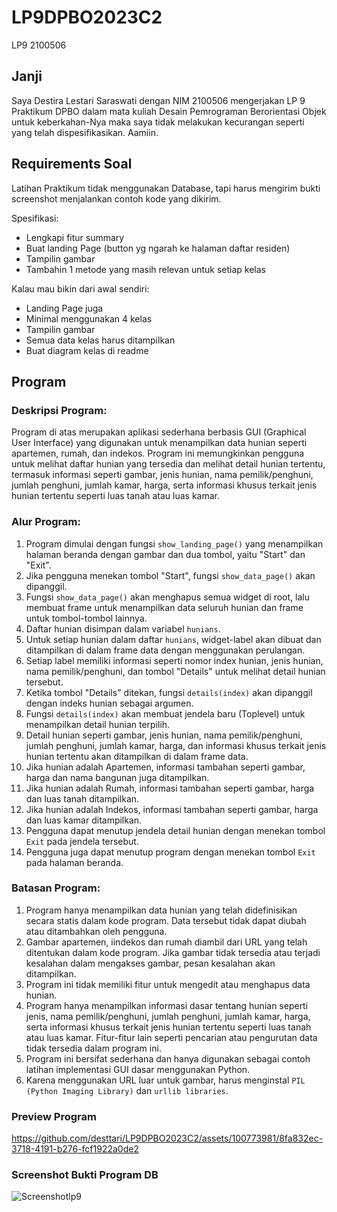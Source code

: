# LP9DPBO2023C2
LP9 2100506

## Janji
Saya Destira Lestari Saraswati dengan NIM 2100506 mengerjakan LP 9 Praktikum DPBO dalam mata kuliah Desain Pemrograman Berorientasi Objek untuk keberkahan-Nya maka saya tidak melakukan kecurangan seperti yang telah dispesifikasikan. Aamiin.

## Requirements Soal
Latihan Praktikum tidak menggunakan Database, tapi harus mengirim bukti screenshot menjalankan contoh kode yang dikirim.

Spesifikasi:
* Lengkapi fitur summary
* Buat landing Page (button yg ngarah ke halaman daftar residen)
* Tampilin gambar
* Tambahin 1 metode yang masih relevan untuk setiap kelas

Kalau mau bikin dari awal sendiri:
* Landing Page juga
* Minimal menggunakan 4 kelas
* Tampilin gambar
* Semua data kelas harus ditampilkan
* Buat diagram kelas di readme

## Program
### Deskripsi Program:
Program di atas merupakan aplikasi sederhana berbasis GUI (Graphical User Interface) yang digunakan untuk menampilkan data hunian seperti apartemen, rumah, dan indekos. Program ini memungkinkan pengguna untuk melihat daftar hunian yang tersedia dan melihat detail hunian tertentu, termasuk informasi seperti gambar, jenis hunian, nama pemilik/penghuni, jumlah penghuni, jumlah kamar, harga, serta informasi khusus terkait jenis hunian tertentu seperti luas tanah atau luas kamar.

### Alur Program:
1. Program dimulai dengan fungsi `show_landing_page()` yang menampilkan halaman beranda dengan gambar dan dua tombol, yaitu "Start" dan "Exit".
2. Jika pengguna menekan tombol "Start", fungsi `show_data_page()` akan dipanggil.
3. Fungsi `show_data_page()` akan menghapus semua widget di root, lalu membuat frame untuk menampilkan data seluruh hunian dan frame untuk tombol-tombol lainnya.
4. Daftar hunian disimpan dalam variabel `hunians`.
5. Untuk setiap hunian dalam daftar `hunians`, widget-label akan dibuat dan ditampilkan di dalam frame data dengan menggunakan perulangan.
6. Setiap label memiliki informasi seperti nomor index hunian, jenis hunian, nama pemilik/penghuni, dan tombol "Details" untuk melihat detail hunian tersebut.
7. Ketika tombol "Details" ditekan, fungsi `details(index)` akan dipanggil dengan indeks hunian sebagai argumen.
8. Fungsi `details(index)` akan membuat jendela baru (Toplevel) untuk menampilkan detail hunian terpilih.
9. Detail hunian seperti gambar, jenis hunian, nama pemilik/penghuni, jumlah penghuni, jumlah kamar, harga, dan informasi khusus terkait jenis hunian tertentu akan ditampilkan di dalam frame data.
10. Jika hunian adalah Apartemen, informasi tambahan seperti gambar, harga dan nama bangunan juga ditampilkan.
11. Jika hunian adalah Rumah, informasi tambahan seperti gambar, harga dan luas tanah ditampilkan.
12. Jika hunian adalah Indekos, informasi tambahan seperti gambar, harga dan luas kamar ditampilkan.
13. Pengguna dapat menutup jendela detail hunian dengan menekan tombol `Exit` pada jendela tersebut.
14. Pengguna juga dapat menutup program dengan menekan tombol `Exit` pada halaman beranda.

### Batasan Program:
1. Program hanya menampilkan data hunian yang telah didefinisikan secara statis dalam kode program. Data tersebut tidak dapat diubah atau ditambahkan oleh pengguna.
2. Gambar apartemen, iindekos dan rumah diambil dari URL yang telah ditentukan dalam kode program. Jika gambar tidak tersedia atau terjadi kesalahan dalam mengakses gambar, pesan kesalahan akan ditampilkan.
3. Program ini tidak memiliki fitur untuk mengedit atau menghapus data hunian.
4. Program hanya menampilkan informasi dasar tentang hunian seperti jenis, nama pemilik/penghuni, jumlah penghuni, jumlah kamar, harga, serta informasi khusus terkait jenis hunian tertentu seperti luas tanah atau luas kamar. Fitur-fitur lain seperti pencarian atau pengurutan data tidak tersedia dalam program ini.
5. Program ini bersifat sederhana dan hanya digunakan sebagai contoh latihan implementasi GUI dasar menggunakan Python.
6. Karena menggunakan URL luar untuk gambar, harus menginstal `PIL (Python Imaging Library)` dan `urllib libraries`.

### Preview Program


https://github.com/desttari/LP9DPBO2023C2/assets/100773981/8fa832ec-3718-4191-b276-fcf1922a0de2





### Screenshot Bukti Program DB
![Screenshotlp9](https://github.com/desttari/LP9DPBO2023C2/assets/100773981/0a2835d2-de4b-4e90-9ae6-07f85af13a30)

